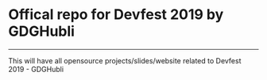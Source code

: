 # Offical repo for Devfest 2019 by GDGHubli
--- 
This will have all opensource projects/slides/website related to Devfest 2019 - GDGHubli